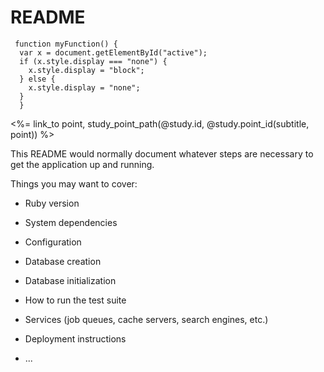 # README
     function myFunction() {
      var x = document.getElementById("active");
      if (x.style.display === "none") {
        x.style.display = "block";
      } else {
        x.style.display = "none";
      }
      }

<%= link_to point, study_point_path(@study.id, @study.point_id(subtitle, point)) %>

This README would normally document whatever steps are necessary to get the
application up and running.

Things you may want to cover:

* Ruby version

* System dependencies

* Configuration

* Database creation

* Database initialization

* How to run the test suite

* Services (job queues, cache servers, search engines, etc.)

* Deployment instructions

* ...
